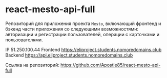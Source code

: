 # react-mesto-api-full
Репозиторий для приложения проекта `Mesto`, включающий фронтенд и бэкенд части приложения со следующими возможностями: авторизации и регистрации пользователей, операции с карточками и пользователями. 
  
IP 51.250.100.44
Frontend https://eliproject.students.nomoredomains.club
Backend https://api.eliproject.students.nomoredomains.club

Ссылка на репозиторий:
https://github.com/Apostle85/react-mesto-api-full

